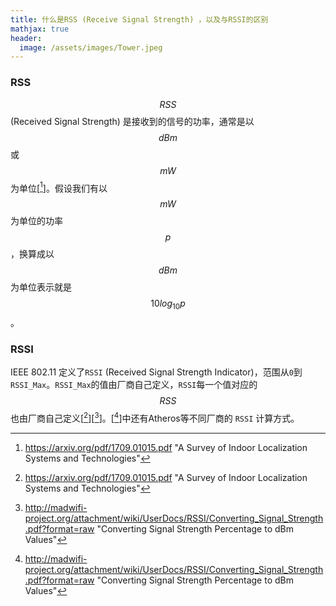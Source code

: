 ```yaml
---
title: 什么是RSS (Receive Signal Strength) ，以及与RSSI的区别
mathjax: true
header:
  image: /assets/images/Tower.jpeg
---
```

### RSS
$$\mathit{RSS}$$ (Received Signal Strength) 是接收到的信号的功率，通常是以 $$\mathit{dB}m$$ 或 $$mW$$ 为单位[[^1]]。假设我们有以 $$mW$$ 为单位的功率 $$p$$，换算成以 $$\mathit{dB}m$$ 为单位表示就是 $$10 log_{10} p$$。

### RSSI
IEEE 802.11 定义了`RSSI` (Received Signal Strength Indicator)，范围从`0`到`RSSI_Max`。`RSSI_Max`的值由厂商自己定义，`RSSI`每一个值对应的 $$\mathit{RSS}$$ 也由厂商自己定义[[^1]][[^2]]。[[^2]]中还有Atheros等不同厂商的 `RSSI` 计算方式。

[^1]: https://arxiv.org/pdf/1709.01015.pdf "A Survey of Indoor Localization Systems and Technologies"
[^2]: http://madwifi-project.org/attachment/wiki/UserDocs/RSSI/Converting_Signal_Strength.pdf?format=raw "Converting Signal Strength Percentage to dBm Values"
